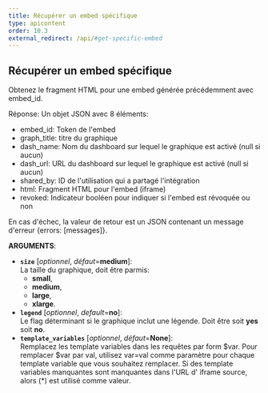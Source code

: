 ```yaml
---
title: Récupérer un embed spécifique
type: apicontent
order: 10.3
external_redirect: /api/#get-specific-embed
---
```


## Récupérer un embed spécifique
Obtenez le fragment HTML pour une embed générée précédemment avec embed_id.

Réponse: Un objet JSON avec 8 éléments:

* embed_id: Token de l'embed
* graph_title: titre du graphique
* dash_name: Nom du dashboard sur lequel le graphique est activé (null si aucun)
* dash_url: URL du dashboard sur lequel le graphique est activé (null si aucun)
* shared_by: ID de l'utilisation qui a partagé l'intégration
* html: Fragment HTML pour l'embed (iframe)
* revoked: Indicateur booléen pour indiquer si l'embed est révoquée ou non

En cas d'échec, la valeur de retour est un JSON contenant un message d'erreur {errors: [messages]}.

**ARGUMENTS**:

* **`size`** [*optionnel*, *défaut*=**medium**]:  
  La taille du graphique, doit être parmis:
    * **small**, 
    * **medium**, 
    * **large**, 
    * **xlarge**.
* **`legend`** [*optionnel*, *default*=**no**]:  
    Le flag déterminant si le graphique inclut une légende. Doit être soit **yes** soit **no**.
* **`template_variables`** [*optionnel*, *défaut*=**None**]:  
    Remplacez les template variables dans les requêtes par form $var. Pour remplacer $var par val, utilisez var=val comme paramètre pour chaque template variable que vous souhaitez remplacer. Si des template variables manquantes sont manquantes dans l'URL d' iframe source, alors (*) est utilisé comme valeur.
